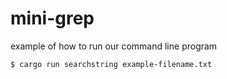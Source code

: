 # mini-grep

example of how to run our command line program

```console
$ cargo run searchstring example-filename.txt
```
